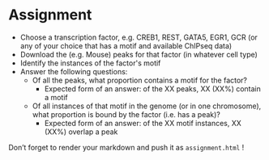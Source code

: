 # Assignment

* Choose a transcription factor, e.g. CREB1, REST, GATA5, EGR1, GCR
(or any of your choice that has a motif and available ChIPseq data)
* Download the (e.g. Mouse) peaks for that factor (in whatever cell type)
* Identify the instances of the factor's motif
* Answer the following questions:
  * Of all the peaks, what proportion contains a motif for the factor?
    - Expected form of an answer: of the XX peaks, XX (XX%) contain a motif
  * Of all instances of that motif in the genome (or in one chromosome), what proportion is bound by the factor (i.e. has a peak)?
    - Expected form of an answer: of the XX motif instances, XX (XX%) overlap a peak

Don’t forget to render your markdown and push it as `assignment.html` !
